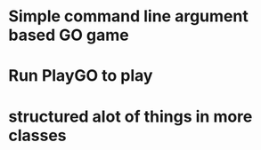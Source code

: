 # Simple command line argument based GO game
# Run PlayGO to play
# structured alot of things in more classes
